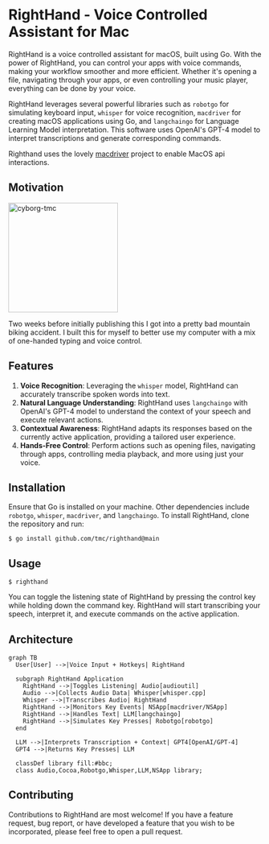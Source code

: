 # RightHand - Voice Controlled Assistant for Mac

RightHand is a voice controlled assistant for macOS, built using Go. With the power of RightHand, you can control your apps with voice commands, making your workflow smoother and more efficient. Whether it's opening a file, navigating through your apps, or even controlling your music player, everything can be done by your voice.

RightHand leverages several powerful libraries such as `robotgo` for simulating keyboard input, `whisper` for voice recognition, `macdriver` for creating macOS applications using Go, and `langchaingo` for Language Learning Model interpretation. This software uses OpenAI's GPT-4 model to interpret transcriptions and generate corresponding commands.

Righthand uses the lovely [macdriver](https://github.com/progrium/macdriver) project to enable MacOS api interactions.

## Motivation

<img width="218" alt="cyborg-tmc" src="https://github.com/tmc/righthand/assets/3977/5ac06331-48fc-4f53-8f0c-e1bfef000af8">

Two weeks before initially publishing this I got into a pretty bad mountain biking accident. I built this for myself to better use my computer with a mix of one-handed typing and voice control.

## Features

1. **Voice Recognition**: Leveraging the `whisper` model, RightHand can accurately transcribe spoken words into text.
2. **Natural Language Understanding**: RightHand uses `langchaingo` with OpenAI's GPT-4 model to understand the context of your speech and execute relevant actions.
3. **Contextual Awareness**: RightHand adapts its responses based on the currently active application, providing a tailored user experience.
4. **Hands-Free Control**: Perform actions such as opening files, navigating through apps, controlling media playback, and more using just your voice.

## Installation

Ensure that Go is installed on your machine. Other dependencies include `robotgo`, `whisper`, `macdriver`, and `langchaingo`. To install RightHand, clone the repository and run:

```shell
$ go install github.com/tmc/righthand@main
```

## Usage

```shell
$ righthand
```

You can toggle the listening state of RightHand by pressing the control key while holding down the command key. RightHand will start transcribing your speech, interpret it, and execute commands on the active application.

## Architecture

```mermaid
graph TB
  User[User] -->|Voice Input + Hotkeys| RightHand

  subgraph RightHand Application
    RightHand -->|Toggles Listening| Audio[audioutil]
    Audio -->|Collects Audio Data| Whisper[whisper.cpp]
    Whisper -->|Transcribes Audio| RightHand
    RightHand -->|Monitors Key Events| NSApp[macdriver/NSApp]
    RightHand -->|Handles Text| LLM[langchaingo]
    RightHand -->|Simulates Key Presses| Robotgo[robotgo]
  end

  LLM -->|Interprets Transcription + Context| GPT4[OpenAI/GPT-4]
  GPT4 -->|Returns Key Presses| LLM

  classDef library fill:#bbc;
  class Audio,Cocoa,Robotgo,Whisper,LLM,NSApp library;
```

## Contributing

Contributions to RightHand are most welcome! If you have a feature request, bug report, or have developed a feature that you wish to be incorporated, please feel free to open a pull request.


